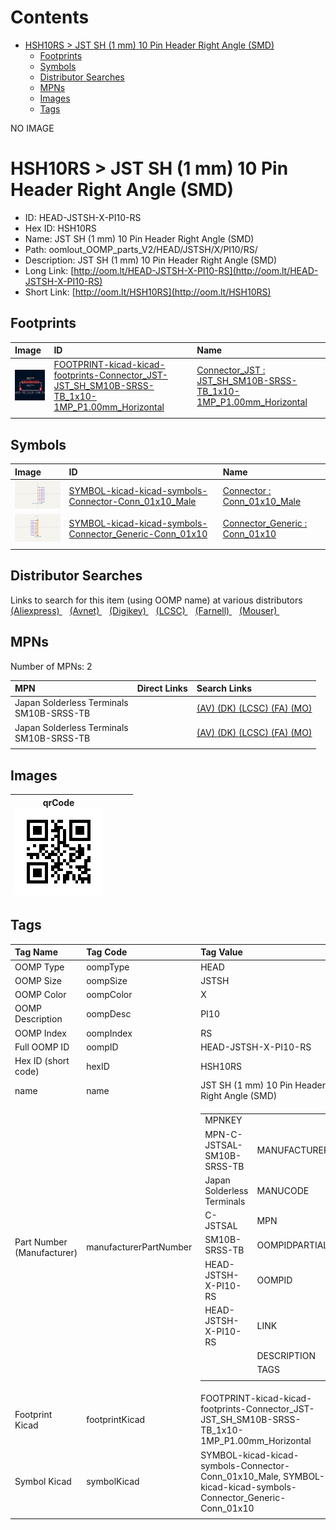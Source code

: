 



Contents
========

* [HSH10RS > JST SH (1 mm) 10 Pin Header Right Angle (SMD)](#hsh10rs--jst-sh-1-mm-10-pin-header-right-angle-smd)
	* [Footprints](#footprints)
	* [Symbols](#symbols)
	* [Distributor Searches](#distributor-searches)
	* [MPNs](#mpns)
	* [Images](#images)
	* [Tags](#tags)
  
NO IMAGE  
# HSH10RS > JST SH (1 mm) 10 Pin Header Right Angle (SMD)

- ID: HEAD-JSTSH-X-PI10-RS
- Hex ID: HSH10RS
- Name: JST SH (1 mm) 10 Pin Header Right Angle (SMD)
- Path: oomlout_OOMP_parts_V2/HEAD/JSTSH/X/PI10/RS/
- Description: JST SH (1 mm) 10 Pin Header Right Angle (SMD)
- Long Link: [http://oom.lt/HEAD-JSTSH-X-PI10-RS](http://oom.lt/HEAD-JSTSH-X-PI10-RS)
- Short Link: [http://oom.lt/HSH10RS](http://oom.lt/HSH10RS)

## Footprints
  

|Image|ID|Name|
| :--- | :--- | :--- |
|[![](https://raw.githubusercontent.com/oomlout/oomlout_OOMP_eda_V2/main/FOOTPRINT/kicad/kicad-footprints/Connector_JST/JST_SH_SM10B-SRSS-TB_1x10-1MP_P1.00mm_Horizontal/image_140.png)](https://github.com/oomlout/oomlout_OOMP_eda_V2/tree/main/FOOTPRINT/kicad/kicad-footprints/Connector_JST/JST_SH_SM10B-SRSS-TB_1x10-1MP_P1.00mm_Horizontal/)|[FOOTPRINT-kicad-kicad-footprints-Connector_JST-JST_SH_SM10B-SRSS-TB_1x10-1MP_P1.00mm_Horizontal](https://github.com/oomlout/oomlout_OOMP_eda_V2/tree/main/FOOTPRINT/kicad/kicad-footprints/Connector_JST/JST_SH_SM10B-SRSS-TB_1x10-1MP_P1.00mm_Horizontal/)|[Connector_JST : JST_SH_SM10B-SRSS-TB_1x10-1MP_P1.00mm_Horizontal](https://github.com/oomlout/oomlout_OOMP_eda_V2/tree/main/FOOTPRINT/kicad/kicad-footprints/Connector_JST/JST_SH_SM10B-SRSS-TB_1x10-1MP_P1.00mm_Horizontal/)|
||||

## Symbols
  

|Image|ID|Name|
| :--- | :--- | :--- |
|[![](https://raw.githubusercontent.com/oomlout/oomlout_OOMP_eda_V2/main/SYMBOL/kicad/kicad-symbols/Connector/Conn_01x10_Male/image_140.png)](https://github.com/oomlout/oomlout_OOMP_eda_V2/tree/main/SYMBOL/kicad/kicad-symbols/Connector/Conn_01x10_Male/)|[SYMBOL-kicad-kicad-symbols-Connector-Conn_01x10_Male](https://github.com/oomlout/oomlout_OOMP_eda_V2/tree/main/SYMBOL/kicad/kicad-symbols/Connector/Conn_01x10_Male/)|[Connector : Conn_01x10_Male](https://github.com/oomlout/oomlout_OOMP_eda_V2/tree/main/SYMBOL/kicad/kicad-symbols/Connector/Conn_01x10_Male/)|
|[![](https://raw.githubusercontent.com/oomlout/oomlout_OOMP_eda_V2/main/SYMBOL/kicad/kicad-symbols/Connector_Generic/Conn_01x10/image_140.png)](https://github.com/oomlout/oomlout_OOMP_eda_V2/tree/main/SYMBOL/kicad/kicad-symbols/Connector_Generic/Conn_01x10/)|[SYMBOL-kicad-kicad-symbols-Connector_Generic-Conn_01x10](https://github.com/oomlout/oomlout_OOMP_eda_V2/tree/main/SYMBOL/kicad/kicad-symbols/Connector_Generic/Conn_01x10/)|[Connector_Generic : Conn_01x10](https://github.com/oomlout/oomlout_OOMP_eda_V2/tree/main/SYMBOL/kicad/kicad-symbols/Connector_Generic/Conn_01x10/)|
||||

## Distributor Searches
  
Links to search for this item (using OOMP name) at various distributors  
[(Aliexpress) ](https://www.aliexpress.com/wholesale?SearchText=1117JST+SH+1+mm+10+Pin+Header+Right+Angle+SMD)&nbsp;&nbsp;&nbsp;[(Avnet) ](https://www.avnet.com/shop/us/search/JST+SH+1+mm+10+Pin+Header+Right+Angle+SMD)&nbsp;&nbsp;&nbsp;[(Digikey) ](https://www.digikey.co.uk/en/products/result?s=JST+SH+1+mm+10+Pin+Header+Right+Angle+SMD)&nbsp;&nbsp;&nbsp;[(LCSC) ](https://www.lcsc.com/search?q=JST+SH+1+mm+10+Pin+Header+Right+Angle+SMD)&nbsp;&nbsp;&nbsp;[(Farnell) ](https://uk.farnell.com/search?st=JST+SH+1+mm+10+Pin+Header+Right+Angle+SMD)&nbsp;&nbsp;&nbsp;[(Mouser) ](https://www.mouser.com/c/?q=JST+SH+1+mm+10+Pin+Header+Right+Angle+SMD)&nbsp;&nbsp;&nbsp;
## MPNs
  
Number of MPNs: 2  

|MPN|Direct Links|Search Links|
| :--- | :--- | :--- |
|Japan Solderless Terminals<br>SM10B-SRSS-TB||[(AV) ](https://www.avnet.com/shop/us/search/SM10B-SRSS-TB)[(DK) ](https://www.digikey.co.uk/products/en?keywords=SM10B-SRSS-TB)[(LCSC) ](https://www.lcsc.com/search?q=SM10B-SRSS-TB)[(FA) ](https://uk.farnell.com/search?st=SM10B-SRSS-TB)[(MO) ](https://www.mouser.com/c/?q=SM10B-SRSS-TB)|
|Japan Solderless Terminals<br>SM10B-SRSS-TB||[(AV) ](https://www.avnet.com/shop/us/search/SM10B-SRSS-TB)[(DK) ](https://www.digikey.co.uk/products/en?keywords=SM10B-SRSS-TB)[(LCSC) ](https://www.lcsc.com/search?q=SM10B-SRSS-TB)[(FA) ](https://uk.farnell.com/search?st=SM10B-SRSS-TB)[(MO) ](https://www.mouser.com/c/?q=SM10B-SRSS-TB)|
||||

## Images
  

|qrCode<br>[![](https://raw.githubusercontent.com/oomlout/oomlout_OOMP_parts_V2/main/HEAD/JSTSH/X/PI10/RS/qrCode_140.png)](https://github.com/oomlout/oomlout_OOMP_parts_V2/tree/main/HEAD/JSTSH/X/PI10/RS/qrCode.png)||||
| :---: | :---: | :---: | :---: |

## Tags
  

|Tag Name|Tag Code|Tag Value|
| :--- | :--- | :--- |
|OOMP Type|oompType|HEAD|
|OOMP Size|oompSize|JSTSH|
|OOMP Color|oompColor|X|
|OOMP Description|oompDesc|PI10|
|OOMP Index|oompIndex|RS|
|Full OOMP ID|oompID|HEAD-JSTSH-X-PI10-RS|
|Hex ID (short code)|hexID|HSH10RS|
|name|name|JST SH (1 mm) 10 Pin Header Right Angle (SMD)|
|Part Number (Manufacturer)|manufacturerPartNumber|<table><tr><td>MPNKEY</td></tr><tr><td> MPN-C-JSTSAL-SM10B-SRSS-TB</td><td> MANUFACTURER</td></tr><tr><td> Japan Solderless Terminals</td><td> MANUCODE</td></tr><tr><td> C-JSTSAL</td><td> MPN</td></tr><tr><td> SM10B-SRSS-TB</td><td> OOMPIDPARTIAL</td></tr><tr><td> HEAD-JSTSH-X-PI10-RS</td><td> OOMPID</td></tr><tr><td> HEAD-JSTSH-X-PI10-RS</td><td> LINK</td></tr><tr><td> </td><td> DESCRIPTION</td></tr><tr><td> </td><td> TAGS</td></tr><tr><td> </td></tr></table></td><td> <table><tr><td>MPNKEY</td></tr><tr><td> MPN-C-JSTSAL-SM10B-SRSS-TB</td><td> MANUFACTURER</td></tr><tr><td> Japan Solderless Terminals</td><td> MANUCODE</td></tr><tr><td> C-JSTSAL</td><td> MPN</td></tr><tr><td> SM10B-SRSS-TB</td><td> OOMPIDPARTIAL</td></tr><tr><td> HEAD-JSTSH-X-PI10-RS</td><td> OOMPID</td></tr><tr><td> HEAD-JSTSH-X-PI10-RS</td><td> LINK</td></tr><tr><td> </td><td> DESCRIPTION</td></tr><tr><td> </td><td> TAGS</td></tr><tr><td> </td></tr></table>|
|Footprint Kicad|footprintKicad|FOOTPRINT-kicad-kicad-footprints-Connector_JST-JST_SH_SM10B-SRSS-TB_1x10-1MP_P1.00mm_Horizontal|
|Symbol Kicad|symbolKicad|SYMBOL-kicad-kicad-symbols-Connector-Conn_01x10_Male, SYMBOL-kicad-kicad-symbols-Connector_Generic-Conn_01x10|
||||

